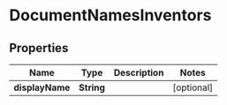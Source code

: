 

# DocumentNamesInventors


## Properties

Name | Type | Description | Notes
------------ | ------------- | ------------- | -------------
**displayName** | **String** |  |  [optional]



